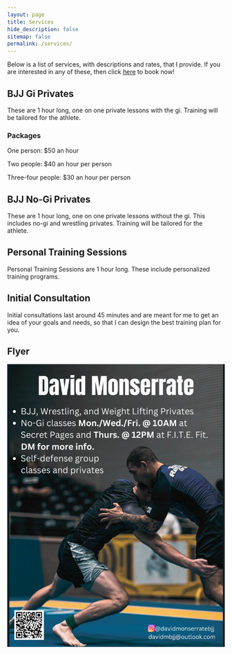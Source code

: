 ```yaml
---
layout: page
title: Services
hide_description: false
sitemap: false
permalink: /services/
---
```


Below is a list of services, with descriptions and rates, that I provide. If you are interested in any of these, then click [here](https://davidmonserrate.github.io/booknow/) to book now!

## BJJ Gi Privates
These are 1 hour long, one on one private lessons with the gi. Training will be tailored for the athlete.
### Packages
One person: $50 an hour

Two people: $40 an hour per person

Three-four people: $30 an hour per person

## BJJ No-Gi Privates
These are 1 hour long, one on one private lessons without the gi. This includes no-gi and wrestling privates. Training will be tailored for the athlete. 

## Personal Training Sessions
Personal Training Sessions are 1 hour long. These include personalized training programs. 

## Initial Consultation
Initial consultations last around 45 minutes and are meant for me to get an idea of your goals and needs, so that I can design the best training plan for you. 

## Flyer
![Flyer](/assets/img/DavidMonserrateV3.png)

